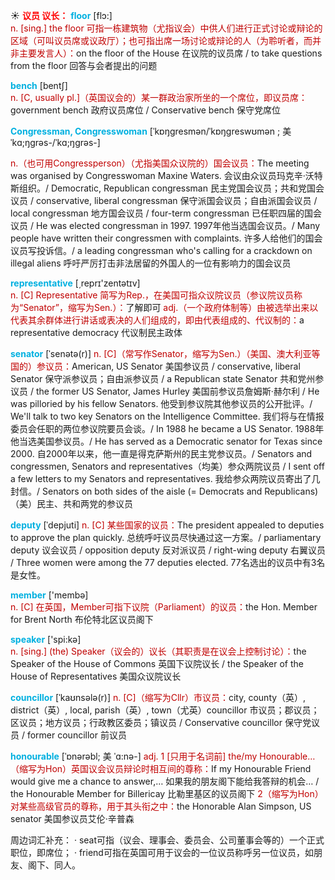 ☀ <font color="red">**议员 议长：**</font>
<font color="sky blue">**floor**</font> [flɔ:]  
<font color="#c00000">n. [sing.] the floor 可指一栋建筑物（尤指议会）中供人们进行正式讨论或辩论的区域（可叫议员席或议政厅）；也可指出席一场讨论或辩论的人（为聆听者，而并非主要发言人）：</font>on the floor of the House 在议院的议员席 / to take questions from the floor 回答与会者提出的问题

<font color="sky blue">**bench**</font> [bentʃ]  
<font color="#c00000">n. [C, usually pl.]（英国议会的）某一群政治家所坐的一个席位，即议员席：</font>government bench 政府议员席位 / Conservative bench 保守党席位
           
<font color="sky blue">**Congressman, Congresswoman**</font> [ˈkɒŋgresmən/ˈkɒŋgreswʊmən ; 美 ˈkɑ;ŋgrəs-/ˈkɑ;ŋgrəs-]

<font color="#c00000">n.（也可用Congressperson）（尤指美国众议院的）国会议员：</font>The meeting was organised by Congresswoman Maxine Waters. 会议由众议员玛克辛·沃特斯组织。/ Democratic, Republican congressman 民主党国会议员；共和党国会议员 / conservative, liberal congressman 保守派国会议员；自由派国会议员 / local congressman 地方国会议员 / four-term congressman 已任职四届的国会议员 / He was elected congressman in 1997. 1997年他当选国会议员。/ Many people have written their congressmen with complaints. 许多人给他们的国会议员写投诉信。/ a leading congressman who's calling for a crackdown on illegal aliens 呼吁严厉打击非法居留的外国人的一位有影响力的国会议员

<font color="sky blue">**representative**</font> [͵reprɪ'zentətɪv]  
<font color="#c00000">n. [C] Representative 简写为Rep.，在美国可指众议院议员（参议院议员称为“Senator”，缩写为Sen.）：</font>了解即可 <font color="#c00000">adj.（一个政府体制等）由被选举出来以代表其余群体进行讲话或表决的人们组成的，即由代表组成的、代议制的：</font>a representative democracy 代议制民主政体
           
<font color="sky blue">**senator**</font> [ˈsenətə(r)]
<font color="#c00000">n. [C]（常写作Senator，缩写为Sen.）（美国、澳大利亚等国的）参议员：</font>American, US Senator 美国参议员 / conservative, liberal Senator 保守派参议员；自由派参议员 / a Republican state Senator 共和党州参议员 / the former US Senator, James Hurley 美国前参议员詹姆斯·赫尔利 / He was pilloried by his fellow Senators. 他受到参议院其他参议员的公开批评。/ We'll talk to two key Senators on the Intelligence Committee. 我们将与在情报委员会任职的两位参议院要员会谈。/ In 1988 he became a US Senator. 1988年他当选美国参议员。/ He has served as a Democratic senator for Texas since 2000. 自2000年以来，他一直是得克萨斯州的民主党参议员。/ Senators and congressmen, Senators and representatives（均美）参众两院议员 / I sent off a few letters to my Senators and representatives. 我给参众两院议员寄出了几封信。/ Senators on both sides of the aisle (= Democrats and Republicans)（美）民主、共和两党的参议员
           
<font color="sky blue">**deputy**</font> [ˈdepjuti]
<font color="#c00000">n. [C] 某些国家的议员：</font>The president appealed to deputies to approve the plan quickly. 总统呼吁议员尽快通过这一方案。/ parliamentary deputy 议会议员 / opposition deputy 反对派议员 / right-wing deputy 右翼议员 / Three women were among the 77 deputies elected. 77名选出的议员中有3名是女性。

<font color="sky blue">**member**</font> ['membə]  
<font color="#c00000">n. [C] 在英国，Member可指下议院（Parliament）的议员：</font>the Hon. Member for Brent North 布伦特北区议员阁下

<font color="sky blue">**speaker**</font> ['spi:kə]  
<font color="#c00000">n. [sing.] (the) Speaker（议会的）议长（其职责是在议会上控制讨论）：</font>the Speaker of the House of Commons 英国下议院议长 / the Speaker of the House of Representatives 美国众议院议长
           
<font color="sky blue">**councillor**</font> [ˈkaʊnsələ(r)]
<font color="#c00000">n. [C]（缩写为Cllr）市议员：</font>city, county（英）, district（英）, local, parish（英）, town（尤英）councillor 市议员；郡议员；区议员；地方议员；行政教区委员；镇议员 / Conservative councillor 保守党议员 / former councillor 前议员
          
<font color="sky blue">**honourable**</font> [ˈɒnərəbl; 美 ˈɑ:nə-]
<font color="#c00000">adj. 1 [只用于名词前] the/my Honourable…（缩写为Hon）英国议会议员辩论时相互间的尊称：</font>If my Honourable Friend would give me a chance to answer,… 如果我的朋友阁下能给我答辩的机会… / the Honourable Member for Billericay 比勒里基区的议员阁下 <font color="#c00000">2（缩写为Hon）对某些高级官员的尊称，用于其头衔之中：</font>the Honorable Alan Simpson, US senator 美国参议员艾伦·辛普森

周边词汇补充：
· seat可指（议会、理事会、委员会、公司董事会等的）一个正式职位，即席位；
· friend可指在英国可用于议会的一位议员称呼另一位议员，如朋友、阁下、同人。
